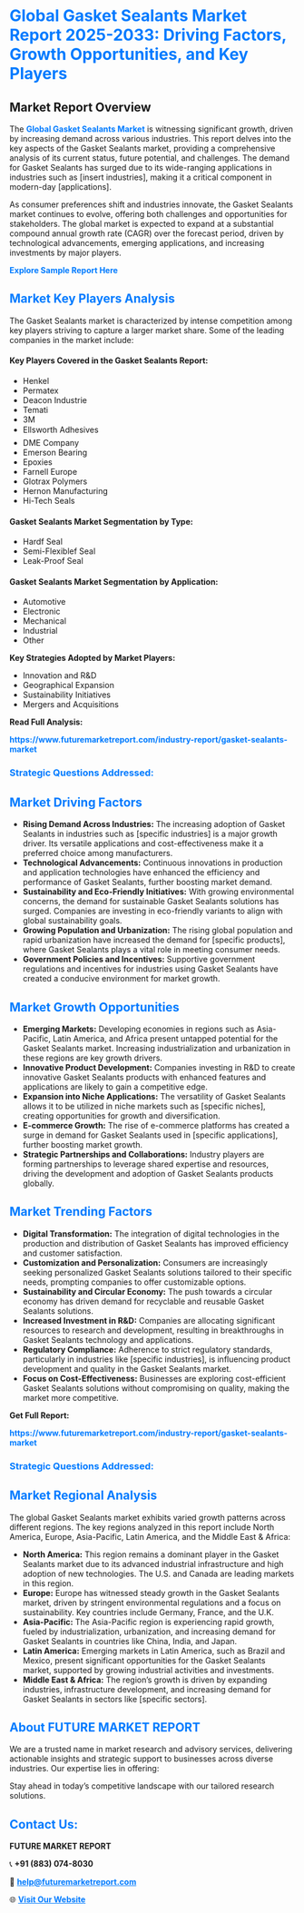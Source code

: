 <h1 style="color: #007BFF;">Global Gasket Sealants Market Report 2025-2033: Driving Factors, Growth Opportunities, and Key Players</h1>

<section id="overview">
<h2>Market Report Overview</h2>
<p>The <a href="https://www.futuremarketreport.com/industry-report/gasket-sealants-market" style="color: #007BFF; text-decoration: none;"><strong>Global Gasket Sealants Market</strong></a> is witnessing significant growth, driven by increasing demand across various industries. This report delves into the key aspects of the Gasket Sealants market, providing a comprehensive analysis of its current status, future potential, and challenges. The demand for Gasket Sealants has surged due to its wide-ranging applications in industries such as [insert industries], making it a critical component in modern-day [applications].</p>
<p>As consumer preferences shift and industries innovate, the Gasket Sealants market continues to evolve, offering both challenges and opportunities for stakeholders. The global market is expected to expand at a substantial compound annual growth rate (CAGR) over the forecast period, driven by technological advancements, emerging applications, and increasing investments by major players.</p>
</section>

<section id="overview">
<p><a href="https://www.futuremarketreport.com/request-sample/reportId=97780" style="color: #007BFF; text-decoration: none;"><strong>Explore Sample Report Here</strong></a></p>
</section>

<section id="key-players">
<h2 style="color: #007BFF;">Market Key Players Analysis</h2>
<p>The Gasket Sealants market is characterized by intense competition among key players striving to capture a larger market share. Some of the leading companies in the market include:</p>
<h4>Key Players Covered in the Gasket Sealants Report:</h4>
<ul><li>Henkel</li><li>Permatex</li><li>Deacon Industrie</li><li>Temati</li><li>3M</li><li>Ellsworth Adhesives</li><li>DME Company</li><li>Emerson Bearing</li><li>Epoxies</li><li>Farnell Europe</li><li>Glotrax Polymers</li><li>Hernon Manufacturing</li><li>Hi-Tech Seals</li></ul>
<h4>Gasket Sealants Market Segmentation by Type:</h4>
<ul><li>Hardf Seal</li><li>Semi-Flexiblef Seal</li><li>Leak-Proof Seal</li></ul>

<h4>Gasket Sealants Market Segmentation by Application:</h4>
<ul><li>Automotive</li><li>Electronic</li><li>Mechanical</li><li>Industrial</li><li>Other</li></ul>
<p><strong>Key Strategies Adopted by Market Players:</strong></p>
<ul>
<li>Innovation and R&D</li>
<li>Geographical Expansion</li>
<li>Sustainability Initiatives</li>
<li>Mergers and Acquisitions</li>
</ul>
</section>

<section>
<p><strong>Read Full Analysis: </strong></p><a href="https://www.futuremarketreport.com/industry-report/gasket-sealants-market" style="color: #007BFF; text-decoration: none;"><strong>https://www.futuremarketreport.com/industry-report/gasket-sealants-market</strong></a>
<h3 style="color: #007BFF;">Strategic Questions Addressed:</h3>
</section>

<section id="driving-factors">
<h2 style="color: #007BFF;">Market Driving Factors</h2>
<ul>
<li><strong>Rising Demand Across Industries:</strong> The increasing adoption of Gasket Sealants in industries such as [specific industries] is a major growth driver. Its versatile applications and cost-effectiveness make it a preferred choice among manufacturers.</li>
<li><strong>Technological Advancements:</strong> Continuous innovations in production and application technologies have enhanced the efficiency and performance of Gasket Sealants, further boosting market demand.</li>
<li><strong>Sustainability and Eco-Friendly Initiatives:</strong> With growing environmental concerns, the demand for sustainable Gasket Sealants solutions has surged. Companies are investing in eco-friendly variants to align with global sustainability goals.</li>
<li><strong>Growing Population and Urbanization:</strong> The rising global population and rapid urbanization have increased the demand for [specific products], where Gasket Sealants plays a vital role in meeting consumer needs.</li>
<li><strong>Government Policies and Incentives:</strong> Supportive government regulations and incentives for industries using Gasket Sealants have created a conducive environment for market growth.</li>
</ul>
</section>

<section id="growth-opportunities">
<h2 style="color: #007BFF;">Market Growth Opportunities</h2>
<ul>
<li><strong>Emerging Markets:</strong> Developing economies in regions such as Asia-Pacific, Latin America, and Africa present untapped potential for the Gasket Sealants market. Increasing industrialization and urbanization in these regions are key growth drivers.</li>
<li><strong>Innovative Product Development:</strong> Companies investing in R&D to create innovative Gasket Sealants products with enhanced features and applications are likely to gain a competitive edge.</li>
<li><strong>Expansion into Niche Applications:</strong> The versatility of Gasket Sealants allows it to be utilized in niche markets such as [specific niches], creating opportunities for growth and diversification.</li>
<li><strong>E-commerce Growth:</strong> The rise of e-commerce platforms has created a surge in demand for Gasket Sealants used in [specific applications], further boosting market growth.</li>
<li><strong>Strategic Partnerships and Collaborations:</strong> Industry players are forming partnerships to leverage shared expertise and resources, driving the development and adoption of Gasket Sealants products globally.</li>
</ul>
</section>

<section id="trending-factors">
<h2 style="color: #007BFF;">Market Trending Factors</h2>
<ul>
<li><strong>Digital Transformation:</strong> The integration of digital technologies in the production and distribution of Gasket Sealants has improved efficiency and customer satisfaction.</li>
<li><strong>Customization and Personalization:</strong> Consumers are increasingly seeking personalized Gasket Sealants solutions tailored to their specific needs, prompting companies to offer customizable options.</li>
<li><strong>Sustainability and Circular Economy:</strong> The push towards a circular economy has driven demand for recyclable and reusable Gasket Sealants solutions.</li>
<li><strong>Increased Investment in R&D:</strong> Companies are allocating significant resources to research and development, resulting in breakthroughs in Gasket Sealants technology and applications.</li>
<li><strong>Regulatory Compliance:</strong> Adherence to strict regulatory standards, particularly in industries like [specific industries], is influencing product development and quality in the Gasket Sealants market.</li>
<li><strong>Focus on Cost-Effectiveness:</strong> Businesses are exploring cost-efficient Gasket Sealants solutions without compromising on quality, making the market more competitive.</li>
</ul>
</section>

<section>
<p><strong>Get Full Report: </strong></p><a href="https://www.futuremarketreport.com/industry-report/gasket-sealants-market" style="color: #007BFF; text-decoration: none;"><strong>https://www.futuremarketreport.com/industry-report/gasket-sealants-market</strong></a>
<h3 style="color: #007BFF;">Strategic Questions Addressed:</h3>
</section>


<section id="regional-analysis">
<h2 style="color: #007BFF;">Market Regional Analysis</h2>
<p>The global Gasket Sealants market exhibits varied growth patterns across different regions. The key regions analyzed in this report include North America, Europe, Asia-Pacific, Latin America, and the Middle East & Africa:</p>
<ul>
<li><strong>North America:</strong> This region remains a dominant player in the Gasket Sealants market due to its advanced industrial infrastructure and high adoption of new technologies. The U.S. and Canada are leading markets in this region.</li>
<li><strong>Europe:</strong> Europe has witnessed steady growth in the Gasket Sealants market, driven by stringent environmental regulations and a focus on sustainability. Key countries include Germany, France, and the U.K.</li>
<li><strong>Asia-Pacific:</strong> The Asia-Pacific region is experiencing rapid growth, fueled by industrialization, urbanization, and increasing demand for Gasket Sealants in countries like China, India, and Japan.</li>
<li><strong>Latin America:</strong> Emerging markets in Latin America, such as Brazil and Mexico, present significant opportunities for the Gasket Sealants market, supported by growing industrial activities and investments.</li>
<li><strong>Middle East & Africa:</strong> The region’s growth is driven by expanding industries, infrastructure development, and increasing demand for Gasket Sealants in sectors like [specific sectors].</li>
</ul>
</section>

<footer>
<h2 style="color: #007BFF;">About FUTURE MARKET REPORT</h2>
<p>We are a trusted name in market research and advisory services, delivering actionable insights and strategic support to businesses across diverse industries. Our expertise lies in offering:</p>

<p>Stay ahead in today’s competitive landscape with our tailored research solutions.</p>

<h2 style="color: #007BFF;">Contact Us:</h2>
<p><strong>FUTURE MARKET REPORT</strong></p>
<p>📞 <strong>+91 (883) 074-8030</strong></p>
<p>📧 <strong><a href="mailto:help@futuremarketreport.com" style="color: #007BFF;">help@futuremarketreport.com</a></strong></p>
<p>🌐 <strong><a href="https://www.futuremarketreport.com/" style="color: #007BFF;">Visit Our Website</a></strong></p>
</footer>